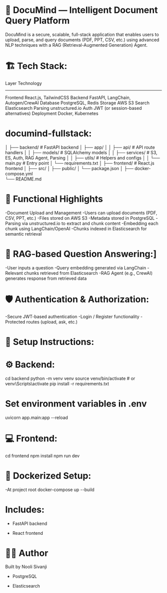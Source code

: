 # 📄 DocuMind — Intelligent Document Query Platform
DocuMind is a secure, scalable, full-stack application that enables users to upload, parse, and query documents (PDF, PPT, CSV, etc.) using advanced NLP techniques with a RAG (Retrieval-Augmented Generation) Agent.


# 🏗️ Tech Stack:
Layer                	Technology
----------            ----------
Frontend	            React.js, TailwindCSS
Backend	              FastAPI, LangChain, Autogen/CrewAI
Database	            PostgreSQL, Redis
Storage	              AWS S3
Search	              Elasticsearch
Parsing	              unstructured.io
Auth	                JWT (or session-based alternatives)
Deployment	          Docker, Kubernetes



# documind-fullstack:
│
├── backend/                # FastAPI backend
│   ├── app/
│   │   ├── api/            # API route handlers
│   │   ├── models/         # SQLAlchemy models
│   │   ├── services/       # S3, ES, Auth, RAG Agent, Parsing
│   │   ├── utils/          # Helpers and configs
│   │   └── main.py         # Entry point
│   └── requirements.txt
│
├── frontend/               # React.js frontend
│   ├── src/
│   ├── public/
│   └── package.json
│
├── docker-compose.yml                   
└── README.md



# 📌 Functional Highlights
-Document Upload and Management
-Users can upload documents (PDF, CSV, PPT, etc.)
-Files stored on AWS S3
-Metadata stored in PostgreSQL
-Parsing via unstructured.io to extract and chunk content
-Embedding each chunk using LangChain/OpenAI
-Chunks indexed in Elasticsearch for semantic retrieval


# 🧠 RAG-based Question Answering:]

-User inputs a question
-Query embedding generated via LangChain
-Relevant chunks retrieved from Elasticsearch
-RAG Agent (e.g., CrewAI) generates response from retrieved data

# 🛡️ Authentication & Authorization:

-Secure JWT-based authentication
-Login / Register functionality
-Protected routes (upload, ask, etc.)



# 🧪 Setup Instructions:

# ⚙️ Backend:
cd backend
python -m venv venv
source venv/bin/activate  # or venv\Scripts\activate
pip install -r requirements.txt

# Set environment variables in .env
uvicorn app.main:app --reload

# 💻 Frontend:
cd frontend
npm install
npm run dev

# 🐳 Dockerized Setup:
-At project root
docker-compose up --build



# Includes:

- FastAPI backend

- React frontend

# 🧑‍💻 Author
Built by Nooli Sivanji


- PostgreSQL

- Elasticsearch


